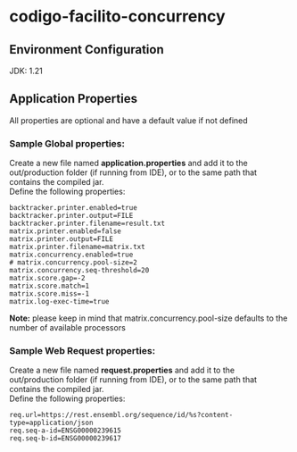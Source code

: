# codigo-facilito-concurrency
## Environment Configuration
JDK: 1.21

## Application Properties
All properties are optional and have a default value if not defined

### Sample Global properties:
Create a new file named <b>application.properties</b> and add it to the out/production folder (if running from IDE), or to the same path that contains the compiled jar.<br> 
Define the following properties:
```
backtracker.printer.enabled=true
backtracker.printer.output=FILE
backtracker.printer.filename=result.txt
matrix.printer.enabled=false
matrix.printer.output=FILE
matrix.printer.filename=matrix.txt
matrix.concurrency.enabled=true
# matrix.concurrency.pool-size=2
matrix.concurrency.seq-threshold=20
matrix.score.gap=-2
matrix.score.match=1
matrix.score.miss=-1
matrix.log-exec-time=true
```
<b>Note:</b> please keep in mind that  matrix.concurrency.pool-size defaults to the number of available processors

### Sample Web Request properties:
Create a new file named <b>request.properties</b> and add it to the out/production folder (if running from IDE), or to the same path that contains the compiled jar. <br>
Define the following properties:
```
req.url=https://rest.ensembl.org/sequence/id/%s?content-type=application/json
req.seq-a-id=ENSG00000239615
req.seq-b-id=ENSG00000239617
```
